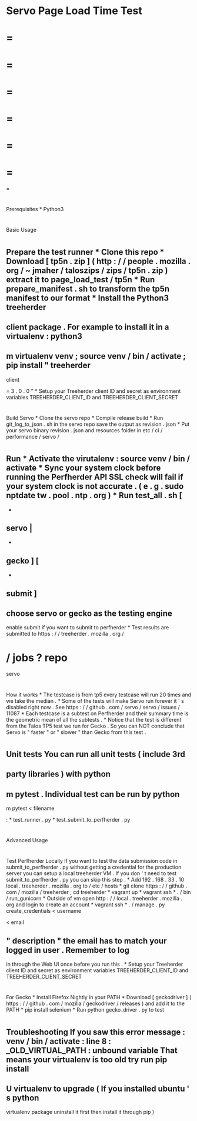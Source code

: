 Servo
Page
Load
Time
Test
=
=
=
=
=
=
=
=
=
=
=
=
=
=
#
Prerequisites
*
Python3
#
Basic
Usage
#
#
Prepare
the
test
runner
*
Clone
this
repo
*
Download
[
tp5n
.
zip
]
(
http
:
/
/
people
.
mozilla
.
org
/
~
jmaher
/
taloszips
/
zips
/
tp5n
.
zip
)
extract
it
to
page_load_test
/
tp5n
*
Run
prepare_manifest
.
sh
to
transform
the
tp5n
manifest
to
our
format
*
Install
the
Python3
treeherder
-
client
package
.
For
example
to
install
it
in
a
virtualenv
:
python3
-
m
virtualenv
venv
;
source
venv
/
bin
/
activate
;
pip
install
"
treeherder
-
client
>
=
3
.
0
.
0
"
*
Setup
your
Treeherder
client
ID
and
secret
as
environment
variables
TREEHERDER_CLIENT_ID
and
TREEHERDER_CLIENT_SECRET
#
#
Build
Servo
*
Clone
the
servo
repo
*
Compile
release
build
*
Run
git_log_to_json
.
sh
in
the
servo
repo
save
the
output
as
revision
.
json
*
Put
your
servo
binary
revision
.
json
and
resources
folder
in
etc
/
ci
/
performance
/
servo
/
#
#
Run
*
Activate
the
virutalenv
:
source
venv
/
bin
/
activate
*
Sync
your
system
clock
before
running
the
Perfherder
API
SSL
check
will
fail
if
your
system
clock
is
not
accurate
.
(
e
.
g
.
sudo
nptdate
tw
.
pool
.
ntp
.
org
)
*
Run
test_all
.
sh
[
-
-
servo
|
-
-
gecko
]
[
-
-
submit
]
-
choose
servo
or
gecko
as
the
testing
engine
-
enable
submit
if
you
want
to
submit
to
perfherder
*
Test
results
are
submitted
to
https
:
/
/
treeherder
.
mozilla
.
org
/
#
/
jobs
?
repo
=
servo
#
How
it
works
*
The
testcase
is
from
tp5
every
testcase
will
run
20
times
and
we
take
the
median
.
*
Some
of
the
tests
will
make
Servo
run
forever
it
'
s
disabled
right
now
.
See
https
:
/
/
github
.
com
/
servo
/
servo
/
issues
/
11087
*
Each
testcase
is
a
subtest
on
Perfherder
and
their
summary
time
is
the
geometric
mean
of
all
the
subtests
.
*
Notice
that
the
test
is
different
from
the
Talos
TP5
test
we
run
for
Gecko
.
So
you
can
NOT
conclude
that
Servo
is
"
faster
"
or
"
slower
"
than
Gecko
from
this
test
.
#
Unit
tests
You
can
run
all
unit
tests
(
include
3rd
-
party
libraries
)
with
python
-
m
pytest
.
Individual
test
can
be
run
by
python
-
m
pytest
<
filename
>
:
*
test_runner
.
py
*
test_submit_to_perfherder
.
py
#
Advanced
Usage
#
#
Test
Perfherder
Locally
If
you
want
to
test
the
data
submission
code
in
submit_to_perfherder
.
py
without
getting
a
credential
for
the
production
server
you
can
setup
a
local
treeherder
VM
.
If
you
don
'
t
need
to
test
submit_to_perfherder
.
py
you
can
skip
this
step
.
*
Add
192
.
168
.
33
.
10
local
.
treeherder
.
mozilla
.
org
to
/
etc
/
hosts
*
git
clone
https
:
/
/
github
.
com
/
mozilla
/
treeherder
;
cd
treeherder
*
vagrant
up
*
vagrant
ssh
*
.
/
bin
/
run_gunicorn
*
Outside
of
vm
open
http
:
/
/
local
.
treeherder
.
mozilla
.
org
and
login
to
create
an
account
*
vagrant
ssh
*
.
/
manage
.
py
create_credentials
<
username
>
<
email
>
"
description
"
the
email
has
to
match
your
logged
in
user
.
Remember
to
log
-
in
through
the
Web
UI
once
before
you
run
this
.
*
Setup
your
Treeherder
client
ID
and
secret
as
environment
variables
TREEHERDER_CLIENT_ID
and
TREEHERDER_CLIENT_SECRET
#
#
For
Gecko
*
Install
Firefox
Nightly
in
your
PATH
*
Download
[
geckodriver
]
(
https
:
/
/
github
.
com
/
mozilla
/
geckodriver
/
releases
)
and
add
it
to
the
PATH
*
pip
install
selenium
*
Run
python
gecko_driver
.
py
to
test
#
Troubleshooting
If
you
saw
this
error
message
:
venv
/
bin
/
activate
:
line
8
:
_OLD_VIRTUAL_PATH
:
unbound
variable
That
means
your
virtualenv
is
too
old
try
run
pip
install
-
U
virtualenv
to
upgrade
(
If
you
installed
ubuntu
'
s
python
-
virtualenv
package
uninstall
it
first
then
install
it
through
pip
)
